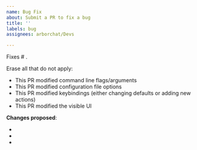 ```yaml
---
name: Bug Fix
about: Submit a PR to fix a bug
title: ''
labels: bug
assignees: arborchat/Devs

---
```


Fixes # .

Erase all that do not apply:
- This PR modified command line flags/arguments
- This PR modified configuration file options
- This PR modified keybindings (either changing defaults or adding new actions)
- This PR modified the visible UI

**Changes proposed**:

- 
- 
- 


